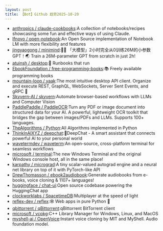 ```yaml
---
layout: post
title: 【Bot】Github 趋势2025-10-20
---
```


* [anthropics / claude-cookbooks](https://github.com/anthropics/claude-cookbooks):A collection of notebooks/recipes showcasing some fun and effective ways of using Claude.
* [lfnovo / open-notebook](https://github.com/lfnovo/open-notebook):An Open Source implementation of Notebook LM with more flexibility and features
* [jingyaogong / minimind](https://github.com/jingyaogong/minimind):🚀🚀 「大模型」2小时完全从0训练26M的小参数GPT！🌏 Train a 26M-parameter GPT from scratch in just 2h!
* [atuinsh / desktop](https://github.com/atuinsh/desktop):📖 Runbooks that run
* [EbookFoundation / free-programming-books](https://github.com/EbookFoundation/free-programming-books):📚 Freely available programming books
* [mountain-loop / yaak](https://github.com/mountain-loop/yaak):The most intuitive desktop API client. Organize and execute REST, GraphQL, WebSockets, Server Sent Events, and gRPC 🦬
* [Skyvern-AI / skyvern](https://github.com/Skyvern-AI/skyvern):Automate browser-based workflows with LLMs and Computer Vision
* [PaddlePaddle / PaddleOCR](https://github.com/PaddlePaddle/PaddleOCR):Turn any PDF or image document into structured data for your AI. A powerful, lightweight OCR toolkit that bridges the gap between images/PDFs and LLMs. Supports 100+ languages.
* [TheAlgorithms / Python](https://github.com/TheAlgorithms/Python):All Algorithms implemented in Python
* [ThinkInAIXYZ / deepchat](https://github.com/ThinkInAIXYZ/deepchat):🐬DeepChat - A smart assistant that connects powerful AI to your personal world
* [wavetermdev / waveterm](https://github.com/wavetermdev/waveterm):An open-source, cross-platform terminal for seamless workflows
* [microsoft / terminal](https://github.com/microsoft/terminal):The new Windows Terminal and the original Windows console host, all in the same place!
* [karpathy / micrograd](https://github.com/karpathy/micrograd):A tiny scalar-valued autograd engine and a neural net library on top of it with PyTorch-like API
* [DrewThomasson / ebook2audiobook](https://github.com/DrewThomasson/ebook2audiobook):Generate audiobooks from e-books, voice cloning & 1107+ languages!
* [huggingface / chat-ui](https://github.com/huggingface/chat-ui):Open source codebase powering the HuggingChat app
* [clockworklabs / SpacetimeDB](https://github.com/clockworklabs/SpacetimeDB):Multiplayer at the speed of light
* [reflex-dev / reflex](https://github.com/reflex-dev/reflex):🕸️ Web apps in pure Python 🐍
* [qbittorrent / qBittorrent](https://github.com/qbittorrent/qBittorrent):qBittorrent BitTorrent client
* [microsoft / vcpkg](https://github.com/microsoft/vcpkg):C++ Library Manager for Windows, Linux, and MacOS
* [myshell-ai / OpenVoice](https://github.com/myshell-ai/OpenVoice):Instant voice cloning by MIT and MyShell. Audio foundation model.
